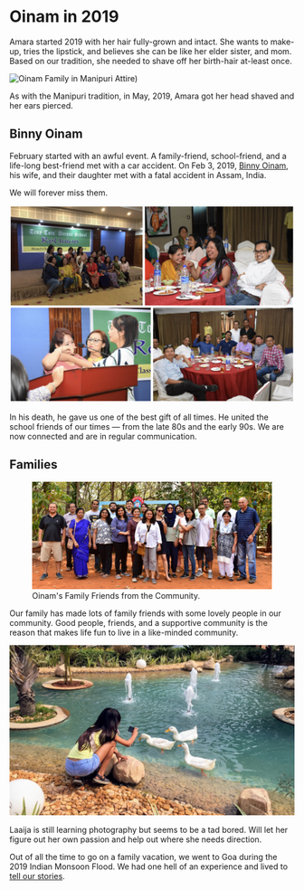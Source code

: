 # Oinam in 2019

Amara started 2019 with her hair fully-grown and intact. She wants to make-up, tries the lipstick, and believes she can be like her elder sister, and mom. Based on our tradition, she needed to shave off her birth-hair at-least once.

![Oinam Family in Manipuri Attire)](https://cdn.oinam.com/img/oinam/oinam-2019-01.jpg)

As with the Manipuri tradition, in May, 2019, Amara got her head shaved and her ears pierced.

## Binny Oinam

February started with an awful event. A family-friend, school-friend, and a life-long best-friend met with a car accident. On Feb 3, 2019, [Binny Oinam](https://binny.oinam.com/), his wife, and their daughter met with a fatal accident in Assam, India.

We will forever miss them.

<img class="large" src="/static/img/2019/ttus-reunion-2019.jpg" alt="TTUS Reunion, 2019" loading="lazy">

In his death, he gave us one of the best gift of all times. He united the school friends of our times — from the late 80s and the early 90s. We are now connected and are in regular communication.

## Families

<figure>
  <img src="/static/img/2019/oinam-2019-family-friends-greenage.jpg" alt="Oinam's Family Friends from the Community">
  <figcaption>
    Oinam's Family Friends from the Community.
  </figcaption>
</figure>

Our family has made lots of family friends with some lovely people in our community. Good people, friends, and a supportive community is the reason that makes life fun to live in a like-minded community.

![Laaija learning Photography)](/static/img/2019/oinam-2019-laaija-photography.jpg)

Laaija is still learning photography but seems to be a tad bored. Will let her figure out her own passion and help out where she needs direction.

Out of all the time to go on a family vacation, we went to Goa during the 2019 Indian Monsoon Flood. We had one hell of an experience and lived to [tell our stories](/2019/goa-in-the-monsoon/).
